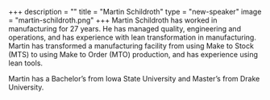 +++
description = ""
title = "Martin Schildroth"
type = "new-speaker"
image = "martin-schildroth.png"
+++
Martin Schildroth has worked in manufacturing for 27 years. He has managed quality, engineering and operations, and has experience with lean transformation in manufacturing. Martin has transformed a manufacturing facility from using Make to Stock (MTS) to using Make to Order (MTO) production, and has experience using lean tools.

Martin has a Bachelor’s from Iowa State University and Master’s from Drake University.